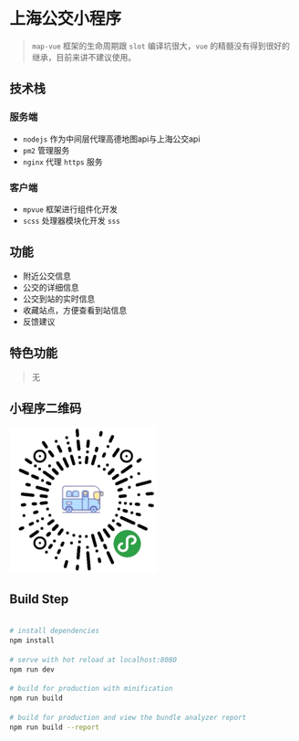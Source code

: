 # 上海公交小程序

> `map-vue` 框架的生命周期跟 `slot` 编译坑很大，`vue` 的精髓没有得到很好的继承，目前来讲不建议使用。

## 技术栈

### 服务端

+ `nodejs` 作为中间层代理高德地图api与上海公交api
+ `pm2` 管理服务
+ `nginx` 代理 `https` 服务

### 客户端

+ `mpvue` 框架进行组件化开发
+ `scss` 处理器模块化开发 `sss`

## 功能

+ 附近公交信息
+ 公交的详细信息
+ 公交到站的实时信息
+ 收藏站点，方便查看到站信息
+ 反馈建议

## 特色功能

> 无

## 小程序二维码
![二维码](qrcode.jpg)

## Build Step

```bash

# install dependencies
npm install

# serve with hot reload at localhost:8080
npm run dev

# build for production with minification
npm run build

# build for production and view the bundle analyzer report
npm run build --report

```
